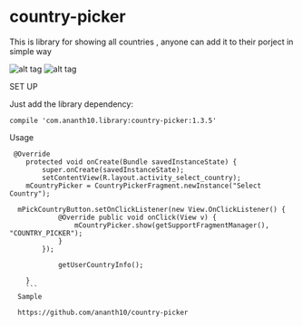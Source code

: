 # country-picker
This is library for showing all countries , anyone can add it to their porject in simple way


![alt tag](https://github.com/ananth10/country-picker/blob/master/screen1.png)
![alt tag](https://github.com/ananth10/country-picker/blob/master/screen2.png)


SET UP 

Just add the library dependency:

    compile 'com.ananth10.library:country-picker:1.3.5'
    
Usage 

```
 @Override
    protected void onCreate(Bundle savedInstanceState) {
        super.onCreate(savedInstanceState);
        setContentView(R.layout.activity_select_country);
    mCountryPicker = CountryPickerFragment.newInstance("Select Country");
  
  mPickCountryButton.setOnClickListener(new View.OnClickListener() {
            @Override public void onClick(View v) {
                mCountryPicker.show(getSupportFragmentManager(), "COUNTRY_PICKER");
            }
        });
        
            getUserCountryInfo();

    }
    ```
  Sample
  
  https://github.com/ananth10/country-picker
 
